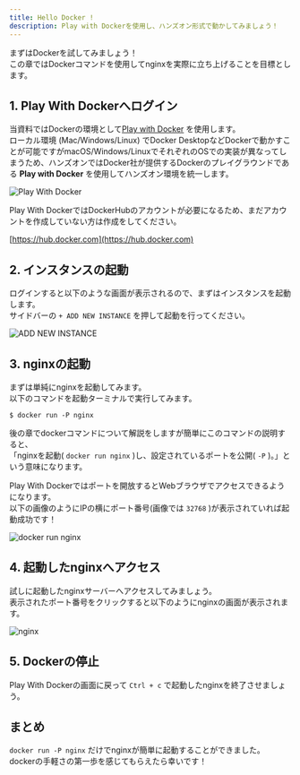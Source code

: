 ```yaml
---
title: Hello Docker !
description: Play with Dockerを使用し、ハンズオン形式で動かしてみましょう！
---
```


まずはDockerを試してみましょう！  
この章ではDockerコマンドを使用してnginxを実際に立ち上げることを目標とします。

## 1. Play With Dockerへログイン
当資料ではDockerの環境として[Play with Docker](https://labs.play-with-docker.com/) を使用します。  
ローカル環境 (Mac/Windows/Linux) でDocker DesktopなどDockerで動かすことが可能ですがmacOS/Windows/LinuxでそれぞれのOSでの実装が異なってしまうため、ハンズオンではDocker社が提供するDockerのプレイグラウンドである **Play with Docker** を使用してハンズオン環境を統一します。

![Play With Docker](imgs/play-with-docker.png)

Play With DockerではDockerHubのアカウントが必要になるため、まだアカウントを作成していない方は作成をしてください。

[https://hub.docker.com](https://hub.docker.com)

## 2. インスタンスの起動
ログインすると以下のような画面が表示されるので、まずはインスタンスを起動します。  
サイドバーの `+ ADD NEW INSTANCE` を押して起動を行ってください。

![ADD NEW INSTANCE](imgs/add-new-instance.png)


## 3. nginxの起動
まずは単純にnginxを起動してみます。  
以下のコマンドを起動ターミナルで実行してみます。

```
$ docker run -P nginx
```

後の章でdockerコマンドについて解説をしますが簡単にこのコマンドの説明すると、  
「nginxを起動( `docker run nginx` )し、設定されているポートを公開( `-P` )。」という意味になります。

Play With Dockerではポートを開放するとWebブラウザでアクセスできるようになります。  
以下の画像のようにIPの横にポート番号(画像では `32768` )が表示されていれば起動成功です！

![docker run nginx](imgs/docker-run-nginx.png)


## 4. 起動したnginxへアクセス
試しに起動したnginxサーバーへアクセスしてみましょう。  
表示されたポート番号をクリックすると以下のようにnginxの画面が表示されます。  

![nginx](imgs/nginx.png)

## 5. Dockerの停止
Play With Dockerの画面に戻って `Ctrl + c` で起動したnginxを終了させましょう。

## まとめ
`docker run -P nginx` だけでnginxが簡単に起動することができました。  
dockerの手軽さの第一歩を感じてもらえたら幸いです！